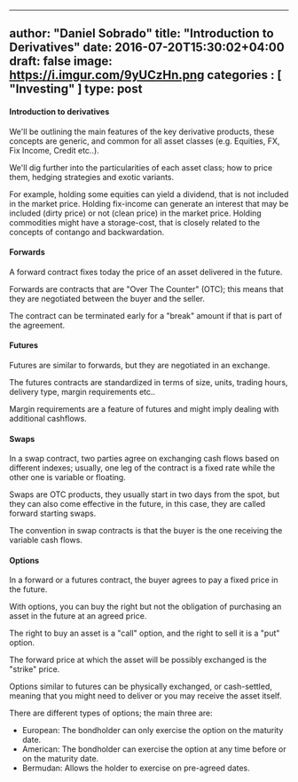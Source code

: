 

---
author: "Daniel Sobrado"
title: "Introduction to Derivatives"
date: 2016-07-20T15:30:02+04:00
draft: false
image: https://i.imgur.com/9yUCzHn.png
categories : [
	"Investing"
]
type: post
---

#### Introduction to derivatives

We'll be outlining the main features of the key derivative products, these concepts are generic, and common for all asset classes (e.g. Equities, FX, Fix Income, Credit etc..). 

We'll dig further into the particularities of each asset class; how to price them, hedging strategies and exotic variants.

For example, holding some equities can yield a dividend, that is not included in the market price. Holding fix-income can generate an interest that may be included (dirty price) or not (clean price) in the market price. Holding commodities might have a storage-cost, that is closely related to the concepts of contango and backwardation.

#### Forwards

A forward contract fixes today the price of an asset delivered in the future.

Forwards are contracts that are "Over The Counter" (OTC); this means that they are negotiated between the buyer and the seller.

The contract can be terminated early for a "break" amount if that is part of the agreement.

#### Futures

Futures are similar to forwards, but they are negotiated in an exchange.

The futures contracts are standardized in terms of size, units, trading hours, delivery type, margin requirements etc..

Margin requirements are a feature of futures and might imply dealing with additional cashflows.


#### Swaps

In a swap contract, two parties agree on exchanging cash flows based on different indexes; usually, one leg of the contract is a fixed rate while the other one is variable or floating.

Swaps are OTC products, they usually start in two days from the spot, but they can also come effective in the future, in this case, they are called forward starting swaps.

The convention in swap contracts is that the buyer is the one receiving the variable cash flows.

#### Options

In a forward or a futures contract, the buyer agrees to pay a fixed price in the future.

With options, you can buy the right but not the obligation of purchasing an asset in the future at an agreed price.

The right to buy an asset is a "call" option, and the right to sell it is a "put" option.

The forward price at which the asset will be possibly exchanged is the "strike" price.

Options similar to futures can be physically exchanged, or cash-settled, meaning that you might need to deliver or you may receive the asset itself.

There are different types of options; the main three are:
* European: The bondholder can only exercise the option on the maturity date.
* American: The bondholder can exercise the option at any time before or on the maturity date.
* Bermudan: Allows the holder to exercise on pre-agreed dates.
